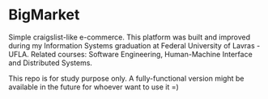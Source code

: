 # BigMarket
Simple craigslist-like e-commerce. This platform was built and improved during my Information Systems graduation at Federal University of Lavras - UFLA. Related courses: Software Engineering, Human-Machine Interface and Distributed Systems.

This repo is for study purpose only. A fully-functional version might be available in the future for whoever want to use it =)

